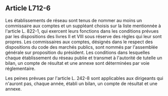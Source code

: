 Article L712-6
----
Les établissements de réseau sont tenus de nommer au moins un commissaire aux
comptes et un suppléant choisis sur la liste mentionnée à l'article L. 822-1,
qui exercent leurs fonctions dans les conditions prévues par les dispositions
des livres II et VIII sous réserve des règles qui leur sont propres. Les
commissaires aux comptes, désignés dans le respect des dispositions du code des
marchés publics, sont nommés par l'assemblée générale sur proposition du
président. Les conditions dans lesquelles chaque établissement du réseau publie
et transmet à l'autorité de tutelle un bilan, un compte de résultat et une
annexe sont déterminées par voie réglementaire.

Les peines prévues par l'article L. 242-8 sont applicables aux dirigeants qui
n'auront pas, chaque année, établi un bilan, un compte de résultat et une
annexe.
